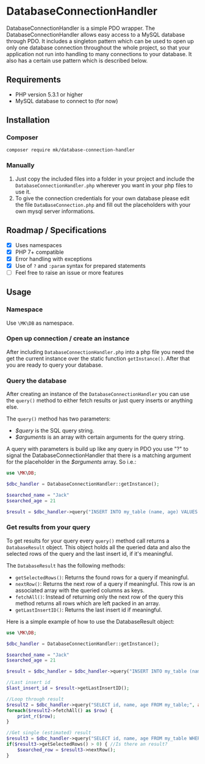 # DatabaseConnectionHandler

DatabaseConnectionHandler is a simple PDO wrapper. The DatabaseConnectionHandler allows easy access to a MySQL database through PDO. It includes a singleton pattern which can be used to open up only one database connection throughout the whole project, so that your application not run into handling to many connections to your database. It also has a certain use pattern which is described below.

## Requirements
* PHP version 5.3.1 or higher
* MySQL database to connect to (for now)

## Installation

### Composer
`composer require mk/database-connection-handler`

### Manually
1. Just copy the included files into a folder in your project and include the ```DatabaseConnectionHandler.php``` wherever you want in your php files to use it.
2. To give the connection credentials for your own database please edit the file ```DataBaseConnection.php``` and fill out the placeholders with your own mysql server informations.

## Roadmap / Specifications

* [x] Uses namespaces
* [x] PHP 7+ compatible
* [x] Error handling with exceptions
* [x] Use of `?` and `:param` syntax for prepared statements
* [ ] Feel free to raise an issue or more features

## Usage

### Namespace
Use `\MK\DB` as namespace.

### Open up connection / create an instance
After including ```DatabaseConnectionHandler.php``` into a php file you need the get the current instance over the static function ```getInstance()```. After that you are ready to query your database.

### Query the database
After creating an instance of the ```DatabaseConnectionHandler``` you can use the ```query()``` method to either fetch results or just query inserts or anything else.

The ```query()``` method has two parameters:
* *$query* is the SQL query string.
* *$arguments* is an array with certain arguments for the query string.

A query with parameters is build up like any query in PDO you use "?" to signal the DatabaseConnectionHandler that there is a matching argument for the placeholder in the *$arguments* array. So i.e.:
```php
use \MK\DB;

$dbc_handler = DatabaseConnectionHandler::getInstance();

$searched_name = "Jack"
$searched_age = 21

$result = $dbc_handler->query("INSERT INTO my_table (name, age) VALUES (?, ?);", array($searched_name, $searched_age));
```

### Get results from your query
To get results for your query every ```query()``` method call returns a ```DatabaseResult``` object. This object holds all the queried data and also the selected rows of the query and the last insert id, if it's meaningful.

The ```DatabaseResult``` has the following methods:
* ```getSelectedRows()```: Returns the found rows for a query if meaningful.
* ```nextRow()```: Returns the next row of a query if meaningful. This row is an associated array with the queried columns as keys.
* ```fetchAll()```: Instead of returning only the next row of the query this method returns all rows which are left packed in an array.
* ```getLastInsertID()```: Returns the last insert id if meaningful.

Here is a simple example of how to use the DatabaseResult object:

```php
use \MK\DB;

$dbc_handler = DatabaseConnectionHandler::getInstance();

$searched_name = "Jack"
$searched_age = 21

$result = $dbc_handler = $dbc_handler->query("INSERT INTO my_table (name, age) VALUES (?, ?);", array($searched_name, $searched_age));

//Last insert id
$last_insert_id = $result->getLastInsertID();

//Loop through result
$result2 = $dbc_handler->query("SELECT id, name, age FROM my_table;", array());
foreach($result2->fetchAll() as $row) {
    print_r($row);
}

//Get single (estimated) result
$result3 = $dbc_handler->query("SELECT id, name, age FROM my_table WHERE name = ?;", array($searched_name));
if($result3->getSelectedRows() > 0) { //Is there an result?
    $searched_row = $result3->nextRow();
}
```
